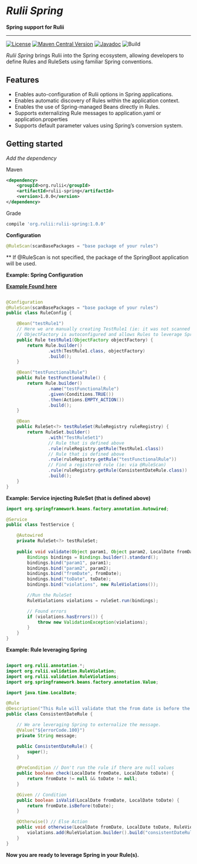 [Rulii Maven Central]:http://search.maven.org/#artifactdetails|org.rulii|rulii-spring|1.0.0|
[Apache 2.0 License]:https://opensource.org/licenses/Apache-2.0

# _Rulii Spring_
**Spring support for Rulii**

---

[![License](https://img.shields.io/badge/license-Apache%202.0-orange.svg)][Apache 2.0 License]
[![Maven Central Version](https://img.shields.io/maven-central/v/org.rulii/rulii-spring)][Rulii Maven Central]
[![Javadoc](https://javadoc.io/badge2/org.rulii/rulii-spring/1.0.0/javadoc.svg)](https://javadoc.io/doc/org.rulii/rulii-spring/1.0.0)
![Build](https://github.com/algox/rulii-spring/actions/workflows/maven.yml/badge.svg)


_Rulii Spring_ brings Rulii into the Spring ecosystem, allowing developers to define Rules and RuleSets using familiar Spring conventions.


## Features

* Enables auto-configuration of Rulii options in Spring applications.
* Enables automatic discovery of Rules within the application context.
* Enables the use of Spring-managed Beans directly in Rules.
* Supports externalizing Rule messages to application.yaml or application.properties
* Supports default parameter values using Spring’s conversion system.

## Getting started
_Add the dependency_

Maven
```xml
<dependency>
    <groupId>org.rulii</groupId>
    <artifactId>rulii-spring</artifactId>
    <version>1.0.0</version>
</dependency>
```

Grade
```groovy
compile 'org.rulii:rulii-spring:1.0.0'
```

**Configuration**
```java
@RuleScan(scanBasePackages = "base package of your rules")
```
** If @RuleScan is not specified, the package of the SpringBoot application will be used.

**Example: Spring Configuration**

**[Example Found here](https://github.com/algox/rulii-samples/tree/develop/spring-boot-sample)**

```java

@Configuration
@RuleScan(scanBasePackages = "base package of your rules")
public class RuleConfig {

    @Bean("testRule1")
    // Here we are manually creating TestRule1 (ie: it was not scanned in the base package.
    // ObjectFactory is autoconfigured and allows Rules to leverage Spring.
    public Rule testRule1(ObjectFactory objectFactory) {
        return Rule.builder()
                .with(TestRule1.class, objectFactory)
                .build();
    }

    @Bean("testFunctionalRule")
    public Rule testFunctionalRule() {
        return Rule.builder()
                .name("testFunctionalRule")
                .given(Conditions.TRUE())
                .then(Actions.EMPTY_ACTION())
                .build();
    }

    @Bean
    public RuleSet<?> testRuleSet(RuleRegistry ruleRegistry) {
        return RuleSet.builder()
                .with("TestRuleSet1")
                // Rule that is defined above
                .rule(ruleRegistry.getRule(TestRule1.class))
                // Rule that is defined above
                .rule(ruleRegistry.getRule("testFunctionalRule"))
                // Find a registered rule (ie: via @RuleScan)
                .rule(ruleRegistry.getRule(ConsistentDateRule.class))
                .build();
    }
}
```

**Example: Service injecting RuleSet (that is defined above)**

```java
import org.springframework.beans.factory.annotation.Autowired;

@Service
public class TestService {

    @Autowired
    private RuleSet<?> testRuleSet;
    
    public void validate(Object param1, Object param2, LocalDate fromDate, LocalDate toDate) {
        Bindings bindings = Bindings.builder().standard();
        bindings.bind("param1", param1);
        bindings.bind("param2", param2);
        bindings.bind("fromDate", fromDate);
        bindings.bind("toDate", toDate);
        bindings.bind("violations", new RuleViolations());

        //Run the RuleSet
        RuleViolations violations = ruleSet.run(bindings);

        // Found errors
        if (violations.hasErrors()) {
            throw new ValidationException(violations);
        }
    }
}

```

**Example: Rule leveraging Spring**
```java

import org.rulii.annotation.*;
import org.rulii.validation.RuleViolation;
import org.rulii.validation.RuleViolations;
import org.springframework.beans.factory.annotation.Value;

import java.time.LocalDate;

@Rule
@Description("This Rule will validate that the from date is before the to date.")
public class ConsistentDateRule {

    // We are leveraging Spring to externalize the message.
    @Value("${errorCode.100}")
    private String message;

    public ConsistentDateRule() {
        super();
    }

    @PreCondition // Don't run the rule if there are null values
    public boolean check(LocalDate fromDate, LocalDate toDate) {
        return fromDate != null && toDate != null;
    }

    @Given // Condition
    public boolean isValid(LocalDate fromDate, LocalDate toDate) {
        return fromDate.isBefore(toDate);
    }

    @Otherwise() // Else Action
    public void otherwise(LocalDate fromDate, LocalDate toDate, RuleViolations violations) {
        violations.add(RuleViolation.builder().build("consistentDateRule", "errorCode.100", message));
    }
}

```

**Now you are ready to leverage Spring in your Rule(s).**